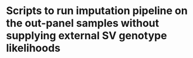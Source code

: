 # Scripts to run imputation pipeline on the out-panel samples without supplying external SV genotype likelihoods
